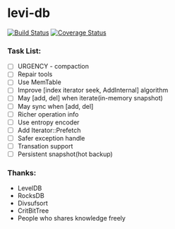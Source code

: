 # levi-db
[![Build Status](https://travis-ci.org/JimChengLin/levi-db.svg?branch=master)](https://travis-ci.org/JimChengLin/levi-db)
[![Coverage Status](https://coveralls.io/repos/github/JimChengLin/levi-db/badge.svg?branch=master)](https://coveralls.io/github/JimChengLin/levi-db?branch=master)

### Task List:
- [ ] URGENCY - compaction
- [ ] Repair tools
- [ ] Use MemTable
- [ ] Improve \[index iterator seek, AddInternal\] algorithm
- [ ] May \[add, del\] when iterate(in-memory snapshot)
- [ ] May sync when \[add, del\]
- [ ] Richer operation info
- [ ] Use entropy encoder
- [ ] Add Iterator::Prefetch
- [ ] Safer exception handle
- [ ] Transation support
- [ ] Persistent snapshot(hot backup)

### Thanks:
- LevelDB
- RocksDB
- Divsufsort
- CritBitTree
- People who shares knowledge freely